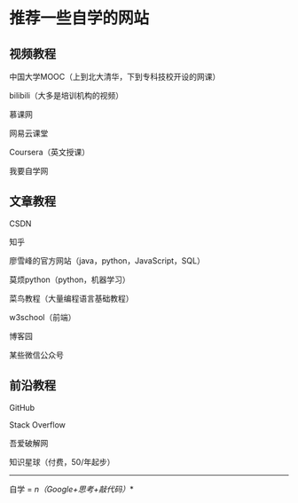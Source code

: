 # 推荐一些自学的网站

## 视频教程

中国大学MOOC（上到北大清华，下到专科技校开设的网课）

bilibili（大多是培训机构的视频）

慕课网

网易云课堂

Coursera（英文授课）

我要自学网



## 文章教程

CSDN

知乎

廖雪峰的官方网站（java，python，JavaScript，SQL）

莫烦python（python，机器学习）

菜鸟教程（大量编程语言基础教程）

w3school（前端）

博客园

某些微信公众号



## 前沿教程

GitHub

Stack Overflow

吾爱破解网

知识星球（付费，50/年起步）



---

自学 = **n*（Google+思考+敲代码）**

